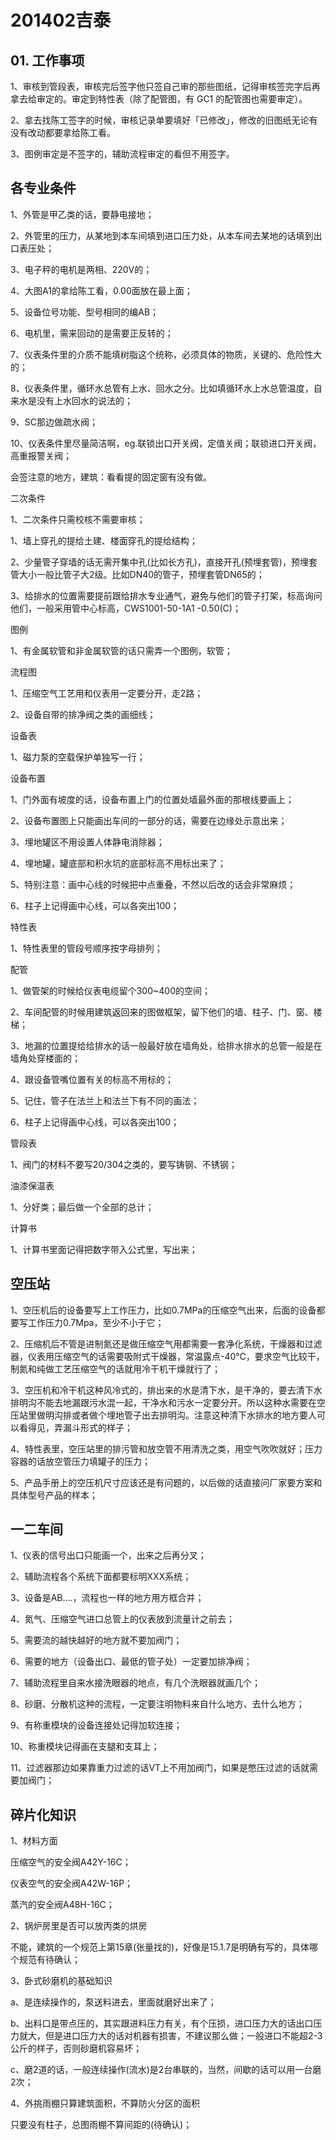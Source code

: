 # 201402吉泰

## 01. 工作事项

1、审核到管段表，审核完后签字他只签自己审的那些图纸，记得审核签完字后再拿去给审定的。审定到特性表（除了配管图，有 GC1 的配管图也需要审定）。

2、拿去找陈工签字的时候，审核记录单要填好「已修改」，修改的旧图纸无论有没有改动都要拿给陈工看。

3、图例审定是不签字的，辅助流程审定的看但不用签字。

## 各专业条件

1、外管是甲乙类的话，要静电接地；

2、外管里的压力，从某地到本车间填到进口压力处，从本车间去某地的话填到出口表压处；

3、电子秤的电机是两相、220V的；

4、大图A1的拿给陈工看，0.00面放在最上面；

5、设备位号功能、型号相同的编AB；

6、电机里，需来回动的是需要正反转的；

7、仪表条件里的介质不能填树脂这个统称，必须具体的物质，关键的、危险性大的；

8、仪表条件里，循环水总管有上水、回水之分。比如填循环水上水总管温度，自来水是没有上水回水的说法的；

9、SC那边做疏水阀；

10、仪表条件里尽量简洁啊，eg.联锁出口开关阀，定值关阀；联锁进口开关阀，高重报警关阀；

会签注意的地方，建筑：看看提的固定窗有没有做。

二次条件

1、二次条件只需校核不需要审核；

1、墙上穿孔的提给土建、楼面穿孔的提给结构；

2、少量管子穿墙的话无需开集中孔(比如长方孔)，直接开孔(预埋套管)，预埋套管大小一般比管子大2级。比如DN40的管子，预埋套管DN65的；

3、给排水的位置需要提前跟给排水专业通气，避免与他们的管子打架，标高询问他们，一般采用管中心标高，CWS1001-50-1A1 -0.50(C)；




图例

1、有金属软管和非金属软管的话只需弄一个图例，软管；

流程图

1、压缩空气工艺用和仪表用一定要分开，走2路；

2、设备自带的排净阀之类的画细线；

设备表

1、磁力泵的空载保护单独写一行；

设备布置

1、门外面有坡度的话，设备布置上门的位置处墙最外面的那根线要画上；

2、设备布置图上只能画出车间的一部分的话，需要在边缘处示意出来；

3、埋地罐区不用设置人体静电消除器；

4、埋地罐，罐底部和积水坑的底部标高不用标出来了；

5、特别注意：画中心线的时候把中点重叠，不然以后改的话会非常麻烦；

6、柱子上记得画中心线，可以各突出100；

特性表

1、特性表里的管段号顺序按字母排列；

配管

1、做管架的时候给仪表电缆留个300~400的空间；

2、车间配管的时候用建筑返回来的图做框架，留下他们的墙、柱子、门、窗、楼梯；

3、地漏的位置提给给排水的话一般最好放在墙角处，给排水排水的总管一般是在墙角处穿楼面的；

4、跟设备管嘴位置有关的标高不用标的；

5、记住，管子在法兰上和法兰下有不同的画法；

6、柱子上记得画中心线，可以各突出100；

管段表

1、阀门的材料不要写20/304之类的，要写铸钢、不锈钢；

油漆保温表

1、分好类；最后做一个全部的总计；

计算书

1、计算书里面记得把数字带入公式里，写出来；

## 空压站

1、空压机后的设备要写上工作压力，比如0.7MPa的压缩空气出来，后面的设备都要写工作压力0.7Mpa，至少不小于它；

2、压缩机后不管是进制氮还是做压缩空气用都需要一套净化系统，干燥器和过滤器，仪表用压缩空气的话需要吸附式干燥器，常温露点-40℃，要求空气比较干，制氮和纯做工艺压缩空气的话就用冷干机干燥就行了；

3、空压机和冷干机这种风冷式的，排出来的水是清下水，是干净的，要去清下水排明沟不能去地漏跟污水混一起，干净水和污水一定要分开。所以这种水需要在空压站里做明沟排或者做个埋地管子出去排明沟。注意这种清下水排水的地方要人可以看得见，弄漏斗形式的样子；

4、特性表里，空压站里的排污管和放空管不用清洗之类，用空气吹吹就好；压力容器的话放空管压力填罐子的压力；

5、产品手册上的空压机尺寸应该还是有问题的，以后做的话直接问厂家要方案和具体型号产品的样本；

## 一二车间

1、仪表的信号出口只能画一个，出来之后再分叉；

2、辅助流程各个系统下面都要标明XXX系统；

3、设备是AB….，流程也一样的地方用方框合并；

4、氮气、压缩空气进口总管上的仪表放到流量计之前去；

5、需要流的越快越好的地方就不要加阀门；

6、需要的地方（设备出口、最低的管子处）一定要加排净阀；

7、辅助流程里自来水接洗眼器的地点，有几个洗眼器就画几个；

8、砂磨、分散机这种的流程，一定要注明物料来自什么地方、去什么地方；

9、有称重模块的设备连接处记得加软连接；

10、称重模块记得画在支腿和支耳上；

11、过滤器那边如果靠重力过滤的话VT上不用加阀门，如果是憋压过滤的话就需要加阀门；

## 碎片化知识

1、材料方面

压缩空气的安全阀A42Y-16C；

仪表空气的安全阀A42W-16P；

蒸汽的安全阀A48H-16C；

2、锅炉房里是否可以放丙类的烘房

不能，建筑的一个规范上第15章(张量找的)，好像是15.1.7是明确有写的，具体哪个规范有待确认；

3、卧式砂磨机的基础知识

a、是连续操作的，泵送料进去，里面就磨好出来了；

b、出料口是带点压的，其实跟进料压力有关，有个压损，进口压力大的话出口压力就大，但是进口压力大的话对机器有损害，不建议那么做；一般进口不能超2-3公斤的样子，否则砂磨机容易坏；

c、磨2道的话，一般连续操作(流水)是2台串联的，当然，间歇的话可以用一台磨2次；

4、外挑雨棚只算建筑面积，不算防火分区的面积

只要没有柱子，总图雨棚不算间距的(待确认)；
